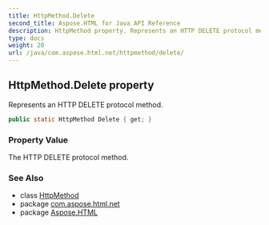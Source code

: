 ```yaml
---
title: HttpMethod.Delete
second_title: Aspose.HTML for Java API Reference
description: HttpMethod property. Represents an HTTP DELETE protocol method
type: docs
weight: 20
url: /java/com.aspose.html.net/httpmethod/delete/
---
```

## HttpMethod.Delete property

Represents an HTTP DELETE protocol method.

```java
public static HttpMethod Delete { get; }
```

### Property Value

The HTTP DELETE protocol method.

### See Also

* class [HttpMethod](../)
* package [com.aspose.html.net](../../httpmethod/)
* package [Aspose.HTML](../../../)
